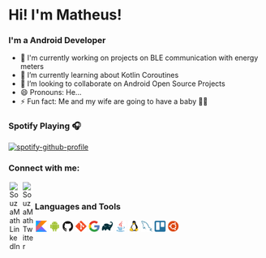 # Hi! I'm Matheus!
<link rel="stylesheet" href="https://cdn.jsdelivr.net/gh/devicons/devicon@master/devicon.min.css">

### I'm a Android Developer

- 🔭 I'm currently working on projects on BLE communication with energy meters
- 🌱 I’m currently learning about Kotlin Coroutines
- 👯 I’m looking to collaborate on Android Open Source Projects 
- 😄 Pronouns: He...
- ⚡ Fun fact: Me and my wife are going to have a baby 👶🍼

### Spotify Playing 🎧

[![spotify-github-profile](https://spotify-github-profile.vercel.app/api/view?uid=12176532632&cover_image=true&theme=novatorem)](https://github.com/kittinan/spotify-github-profile)

### Connect with me:
[<img align="left" style="margin:2px 2px" alt="SouzaMath LinkedIn" width="22px" src="https://cdn.jsdelivr.net/npm/simple-icons@v3/icons/linkedin.svg" />][linkedin]
[<img align="left" style="margin:2px 2px" alt="SouzaMath Twitter" width="22px" src="https://cdn.jsdelivr.net/npm/simple-icons@v3/icons/twitter.svg" />][twitter]

<br>

### Languages and Tools
<img align="left" src="icons/kotlin.png" style="margin:2px 2px" alt="kotlin" width="22px"/>
<img align="left" src="icons/android.svg" style="margin:2px 2px" alt="android" width="22px"/>
<img align="left" src="icons/github.svg" style="margin:2px 2px;" alt="github" width="22px"/>
<img align="left" src="icons/git.svg" style="margin:2px 2px" alt="git" width="22px"/>
<img align="left" src="icons/google.svg" style="margin:2px 2px" alt="google tools" width="22px"/>
<img align="left" src="icons/gradle.svg" style="margin:2px 2px" alt="gradle" width="22px"/>
<img align="left" src="icons/java.svg" style="margin:2px 2px" alt="java" width="22px"/>
<img align="left" src="icons/linux.svg" style="margin:2px 2px" alt="linux" width="22px"/>
<img align="left" src="icons/mysql.svg" style="margin:2px 2px" alt="mysql" width="22px"/>
<img align="left" src="icons/trello.svg" style="margin:2px 2px" alt="trello" width="22px"/>
<img align="left" src="icons/ubuntu.svg" style="margin:2px 2px" alt="ubuntu" width="22px"/>


[twitter]: https://twitter.com/matheussouzatw
[linkedin]: https://www.linkedin.com/in/matheus-souza-73700a190/
